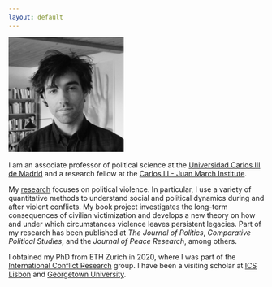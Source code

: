 ```yaml
---
layout: default
---
```


<img src="files/photo.JPG" style="width: 45%; height: 45%" />

I am an associate professor of political science at the [Universidad Carlos III de Madrid](https://www.uc3m.es/social-sciences-department/home) and a research fellow at the [Carlos III - Juan March Institute](https://ic3jm.es/).

My [research](./research.html) focuses on political violence. In particular, I use a variety of quantitative methods to understand social and political dynamics during and after violent conflicts. My book project investigates the long-term consequences of civilian victimization and develops a new theory on how and under which circumstances violence leaves persistent legacies. Part of my research has been published at *The Journal of Politics*, *Comparative Political Studies*, and the *Journal of Peace Research*, among others.

I obtained my PhD from ETH Zurich in 2020, where I was part of the [International Conflict Research](https://icr.ethz.ch/) group.
I have been a visiting scholar at [ICS Lisbon](https://www.ics.ulisboa.pt/) and [Georgetown University](https://government.georgetown.edu/).
